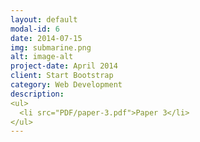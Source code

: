 ```yaml
---
layout: default
modal-id: 6
date: 2014-07-15
img: submarine.png
alt: image-alt
project-date: April 2014
client: Start Bootstrap
category: Web Development
description:
<ul>
  <li src="PDF/paper-3.pdf">Paper 3</li>
</ul>
---
```

